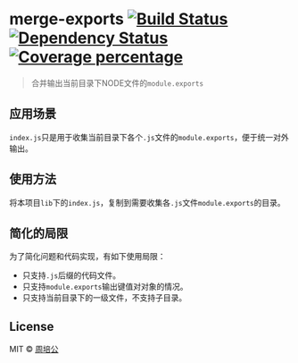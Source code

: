 # merge-exports [![Build Status][travis-image]][travis-url] [![Dependency Status][daviddm-image]][daviddm-url] [![Coverage percentage][coveralls-image]][coveralls-url] #

> 合并输出当前目录下NODE文件的`module.exports`

## 应用场景 ##

`index.js`只是用于收集当前目录下各个`.js`文件的`module.exports`，便于统一对外输出。

## 使用方法 ##

将本项目`lib`下的`index.js`，复制到需要收集各`.js`文件`module.exports`的目录。

## 简化的局限 ##

为了简化问题和代码实现，有如下使用局限：

- 只支持`.js`后缀的代码文件。
- 只支持`module.exports`输出键值对对象的情况。
- 只支持当前目录下的一级文件，不支持子目录。

## License

MIT © [周培公](http://www.peigong.net)

[npm-image]: https://badge.fury.io/js/merge-exports.svg
[npm-url]: https://npmjs.org/package/merge-exports
[travis-image]: https://travis-ci.org/peigong/merge-exports.svg?branch=master
[travis-url]: https://travis-ci.org/peigong/merge-exports
[daviddm-image]: https://david-dm.org/peigong/merge-exports.svg?theme=shields.io
[daviddm-url]: https://david-dm.org/peigong/merge-exports
[coveralls-image]: https://coveralls.io/repos/peigong/merge-exports/badge.svg
[coveralls-url]: https://coveralls.io/r/peigong/merge-exports
